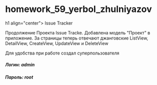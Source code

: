 # homework_59_yerbol_zhulniyazov
h1 align="center"> Issue Tracker</h1>
<p>Продолжение Проекта Issue Tracke. Добавлена модель "Проект" в приложение. За страницы теперь отвечают джанговские ListView, DetailView, CreateView,
 UpdateView и DeleteView</p>
<p>Для удобства при работе создал суперпользователя</p>
<h5>Логин: admin</h5>
<h5>Пароль: root</h5>
